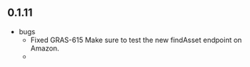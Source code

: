 ## 0.1.11

* bugs
    * Fixed GRAS-615 Make sure to test the new findAsset endpoint on Amazon.
    *